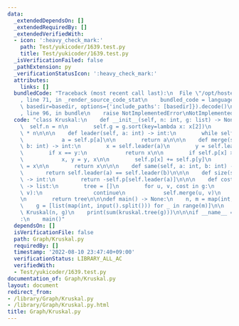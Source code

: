 ```yaml
---
data:
  _extendedDependsOn: []
  _extendedRequiredBy: []
  _extendedVerifiedWith:
  - icon: ':heavy_check_mark:'
    path: Test/yukicoder/1639.test.py
    title: Test/yukicoder/1639.test.py
  _isVerificationFailed: false
  _pathExtension: py
  _verificationStatusIcon: ':heavy_check_mark:'
  attributes:
    links: []
  bundledCode: "Traceback (most recent call last):\n  File \"/opt/hostedtoolcache/Python/3.10.6/x64/lib/python3.10/site-packages/onlinejudge_verify/documentation/build.py\"\
    , line 71, in _render_source_code_stat\n    bundled_code = language.bundle(stat.path,\
    \ basedir=basedir, options={'include_paths': [basedir]}).decode()\n  File \"/opt/hostedtoolcache/Python/3.10.6/x64/lib/python3.10/site-packages/onlinejudge_verify/languages/python.py\"\
    , line 96, in bundle\n    raise NotImplementedError\nNotImplementedError\n"
  code: "class Kruskal:\n    def __init__(self, n: int, g: list) -> None:\n      \
    \  self.n = n\n        self.g = g.sort(key=lambda x: x[2])\n        self.p = [-1]\
    \ * n\n\n\n    def leader(self, a: int) -> int:\n        while self.p[a] >= 0:\n\
    \            a = self.p[a]\n\n        return a\n\n\n    def merge(self, a: int,\
    \ b: int) -> int:\n        x = self.leader(a)\n        y = self.leader(b)\n\n\
    \        if x == y:\n            return x\n\n        if self.p[x] > self.p[y]:\n\
    \            x, y = y, x\n\n        self.p[x] += self.p[y]\n        self.p[y]\
    \ = x\n\n        return x\n\n\n    def same(self, a: int, b: int) -> bool:\n \
    \       return self.leader(a) == self.leader(b)\n\n\n    def size(self, a: int)\
    \ -> int:\n        return -self.p[self.leader(a)]\n\n\n    def cost(self, g: list)\
    \ -> list:\n        tree = []\n        for u, v, cost in g:\n            if self.same(u,\
    \ v):\n                continue\n            self.merge(u, v)\n            tree.append(cost)\n\
    \n        return tree\n\n\ndef main() -> None:\n    n, m = map(int, input().split())\n\
    \    g = [list(map(int, input().split())) for _ in range(m)]\n\n    kruskal =\
    \ Kruskal(n, g)\n    print(sum(kruskal.tree(g)))\n\n\nif __name__ == \"__main__\"\
    :\n    main()"
  dependsOn: []
  isVerificationFile: false
  path: Graph/Kruskal.py
  requiredBy: []
  timestamp: '2022-08-10 23:47:40+09:00'
  verificationStatus: LIBRARY_ALL_AC
  verifiedWith:
  - Test/yukicoder/1639.test.py
documentation_of: Graph/Kruskal.py
layout: document
redirect_from:
- /library/Graph/Kruskal.py
- /library/Graph/Kruskal.py.html
title: Graph/Kruskal.py
---
```

